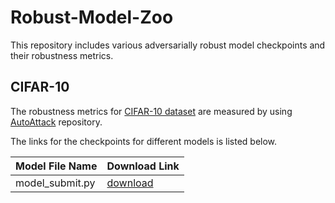 # Robust-Model-Zoo
This repository includes various adversarially robust model checkpoints and their robustness metrics.

## CIFAR-10
The robustness metrics for [CIFAR-10 dataset](https://www.cs.toronto.edu/~kriz/cifar.html) are measured by using [AutoAttack](https://github.com/fra31/auto-attack) repository.


The links for the checkpoints for different models is listed below.


| Model File Name  | Download Link |
| ---------------- | ------------- |
| model_submit.py  | [download](https://drive.google.com/uc?export=download&id=11pqbqLtmcYgmGN5qRNbdmIFCSItHJjj_)  |
